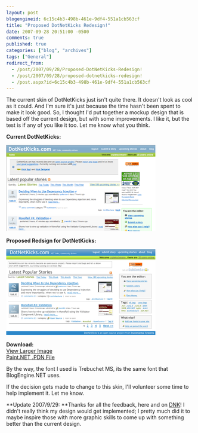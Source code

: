 ```yaml
---
layout: post
blogengineid: 6c15c4b3-498b-461e-9df4-551a1cb563cf
title: "Proposed DotNetKicks Redesign!"
date: 2007-09-28 20:51:00 -0500
comments: true
published: true
categories: ["blog", "archives"]
tags: ["General"]
redirect_from: 
  - /post/2007/09/28/Proposed-DotNetKicks-Redesign!
  - /post/2007/09/28/proposed-dotnetkicks-redesign!
  - /post.aspx?id=6c15c4b3-498b-461e-9df4-551a1cb563cf
---
```

<!-- more -->

The current skin of DotNetKicks just isn't quite there. It doesn't look as cool as it could. And I'm sure it's just because the time hasn't been spent to make it look good. So, I thought I'd put together a mockup design that is based off the current design, but with some improvements. I like it, but the test is if any of you like it too. Let me know what you think.

**Current DotNetKicks:**

<IMG alt="Original DotNetKicks Skin" hspace=0 src="/Download/Blog/1405/Original_Thumb.png" align=baseline border=0>

**Proposed Redsign for DotNetKicks:**

<IMG alt="" hspace=0 src="/Download/Blog/1405/ProposedDotNetKicksRedesign%20_Thumb.png" align=baseline border=0>

**Download:**<BR><A href="/Download/Blog/1405/ProposedDotNetKicksRedesign.png">View Larger Image</A><BR><A href="/Download/Blog/1405/ProposedDotNetKicksRedesign.pdn">Paint.NET .PDN File</A>

By the way, the font I used is Trebuchet MS, its the same font that BlogEngine.NET uses.

If the decision gets made to change to this skin, I'll volunteer some time to help implement it. Let me know.

**Update 2007/9/29: **Thanks for all the feedback, here and on <A href="http://dotnetkicks.com/opensource/Proposed_DotNetKicks_Redesign">DNK</A>! I didn't really think my design would get implemented; I pretty much did it to maybe inspire those with more graphic skills to come up with something better than the current design.
